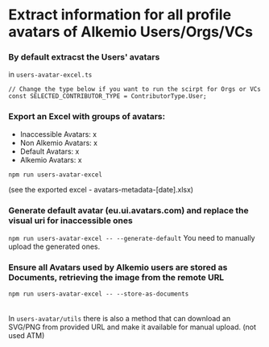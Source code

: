 # Extract information for all profile avatars of Alkemio Users/Orgs/VCs


### By default extracst the Users' avatars

in `users-avatar-excel.ts`
```
// Change the type below if you want to run the scirpt for Orgs or VCs
const SELECTED_CONTRIBUTOR_TYPE = ContributorType.User;
```

### Export an Excel with groups of avatars:
- Inaccessible Avatars: x
- Non Alkemio Avatars: x
- Default Avatars: x
- Alkemio Avatars: x

`npm run users-avatar-excel`

(see the exported excel - avatars-metadata-\[date\].xlsx)


### Generate default avatar (eu.ui.avatars.com) and replace the visual uri for inaccessible ones

`npm run users-avatar-excel -- --generate-default`
You need to manually upload the generated ones.


### Ensure all Avatars used by Alkemio users are stored as Documents, retrieving the image from the remote URL

`npm run users-avatar-excel -- --store-as-documents`



######
In `users-avatar/utils` there is also a method that can download an SVG/PNG from provided URL and make it available for manual upload.
(not used ATM)
